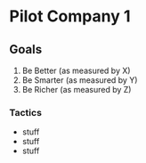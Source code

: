 # Pilot Company 1

## Goals

1. Be Better (as measured by X)
2. Be Smarter (as measured by Y)
3. Be Richer (as measured by Z)

### Tactics

- stuff
- stuff
- stuff

